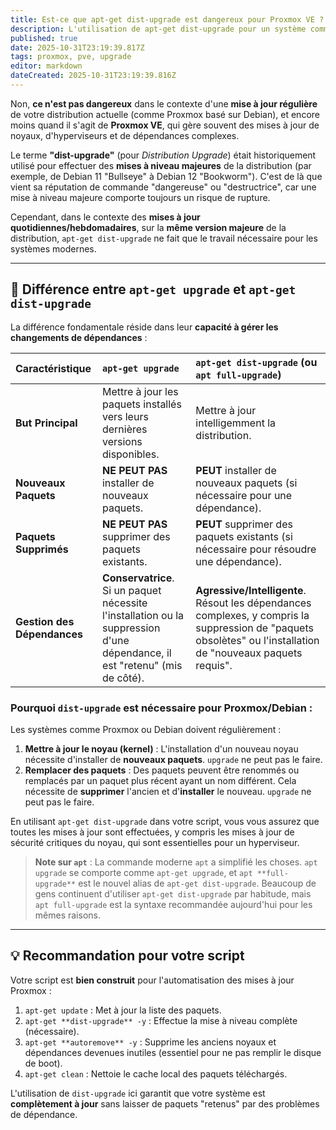 ```yaml
---
title: Est-ce que apt-get dist-upgrade est dangereux pour Proxmox VE ?
description: L'utilisation de apt-get dist-upgrade pour un système comme Proxmox VE est non seulement appropriée mais souvent recommandée pour les mises à jour régulières.
published: true
date: 2025-10-31T23:19:39.817Z
tags: proxmox, pve, upgrade
editor: markdown
dateCreated: 2025-10-31T23:19:39.816Z
---
```


Non, **ce n'est pas dangereux** dans le contexte d'une **mise à jour régulière** de votre distribution actuelle (comme Proxmox basé sur Debian), et encore moins quand il s'agit de **Proxmox VE**, qui gère souvent des mises à jour de noyaux, d'hyperviseurs et de dépendances complexes.

Le terme **"dist-upgrade"** (pour *Distribution Upgrade*) était historiquement utilisé pour effectuer des **mises à niveau majeures** de la distribution (par exemple, de Debian 11 "Bullseye" à Debian 12 "Bookworm"). C'est de là que vient sa réputation de commande "dangereuse" ou "destructrice", car une mise à niveau majeure comporte toujours un risque de rupture.

Cependant, dans le contexte des **mises à jour quotidiennes/hebdomadaires**, sur la **même version majeure** de la distribution, `apt-get dist-upgrade` ne fait que le travail nécessaire pour les systèmes modernes.

---

## 🔎 Différence entre `apt-get upgrade` et `apt-get dist-upgrade`

La différence fondamentale réside dans leur **capacité à gérer les changements de dépendances** :

| Caractéristique | `apt-get upgrade` | `apt-get dist-upgrade` (ou `apt full-upgrade`) |
| :--- | :--- | :--- |
| **But Principal** | Mettre à jour les paquets installés vers leurs dernières versions disponibles. | Mettre à jour intelligemment la distribution. |
| **Nouveaux Paquets** | **NE PEUT PAS** installer de nouveaux paquets. | **PEUT** installer de nouveaux paquets (si nécessaire pour une dépendance). |
| **Paquets Supprimés** | **NE PEUT PAS** supprimer des paquets existants. | **PEUT** supprimer des paquets existants (si nécessaire pour résoudre une dépendance). |
| **Gestion des Dépendances** | **Conservatrice**. Si un paquet nécessite l'installation ou la suppression d'une dépendance, il est "retenu" (mis de côté). | **Agressive/Intelligente**. Résout les dépendances complexes, y compris la suppression de "paquets obsolètes" ou l'installation de "nouveaux paquets requis". |

### Pourquoi `dist-upgrade` est nécessaire pour Proxmox/Debian :

Les systèmes comme Proxmox ou Debian doivent régulièrement :
1.  **Mettre à jour le noyau (kernel)** : L'installation d'un nouveau noyau nécessite d'installer de **nouveaux paquets**. `upgrade` ne peut pas le faire.
2.  **Remplacer des paquets** : Des paquets peuvent être renommés ou remplacés par un paquet plus récent ayant un nom différent. Cela nécessite de **supprimer** l'ancien et d'**installer** le nouveau. `upgrade` ne peut pas le faire.

En utilisant `apt-get dist-upgrade` dans votre script, vous vous assurez que toutes les mises à jour sont effectuées, y compris les mises à jour de sécurité critiques du noyau, qui sont essentielles pour un hyperviseur.

> **Note sur `apt`** : La commande moderne `apt` a simplifié les choses. `apt upgrade` se comporte comme `apt-get upgrade`, et `apt **full-upgrade**` est le nouvel alias de `apt-get dist-upgrade`. Beaucoup de gens continuent d'utiliser `apt-get dist-upgrade` par habitude, mais `apt full-upgrade` est la syntaxe recommandée aujourd'hui pour les mêmes raisons.

---

## 💡 Recommandation pour votre script

Votre script est **bien construit** pour l'automatisation des mises à jour Proxmox :

1.  `apt-get update` : Met à jour la liste des paquets.
2.  `apt-get **dist-upgrade** -y` : Effectue la mise à niveau complète (nécessaire).
3.  `apt-get **autoremove** -y` : Supprime les anciens noyaux et dépendances devenues inutiles (essentiel pour ne pas remplir le disque de boot).
4.  `apt-get clean` : Nettoie le cache local des paquets téléchargés.

L'utilisation de `dist-upgrade` ici garantit que votre système est **complètement à jour** sans laisser de paquets "retenus" par des problèmes de dépendance.